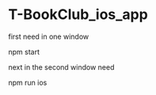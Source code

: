 # T-BookClub_ios_app
first need in one window

npm start

next in the second window need

npm run ios
